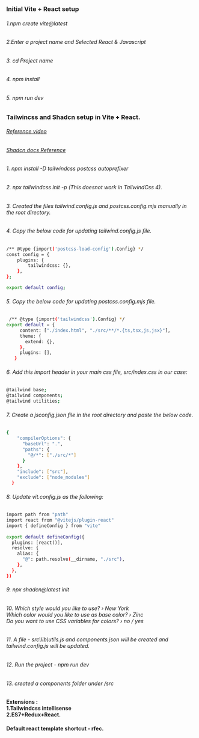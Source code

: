### Initial Vite + React setup
###### 1.npm create vite@latest
###### 2.Enter a project name and Selected React & Javascript
###### 3. cd Project name
###### 4. npm install 
###### 5. npm run dev
### Tailwincss and Shadcn setup in Vite + React.
###### [Reference video](https://www.youtube.com/watch?v=-3M8koljr_M)
###### [Shadcn docs Reference](https://ui.shadcn.com/docs/installation/vite)
###### 1. npm install -D tailwindcss postcss autoprefixer
###### 2. npx tailwindcss init -p (This doesnot work in TailwindCss 4).
###### 3. Created the files tailwind.config.js and postcss.config.mjs manually in the root directory.
###### 4. Copy the below code for updating tailwind.config.js file.
```bash
/** @type {import('postcss-load-config').Config} */
const config = {
    plugins: {
        tailwindcss: {},
    },
};

export default config;
```
###### 5. Copy the below code for updating postcss.config.mjs file.

```bash
 /** @type {import('tailwindcss').Config} */
export default = {
     content: ["./index.html", "./src/**/*.{ts,tsx,js,jsx}"],
     theme: {
       extend: {},
     },
     plugins: [],
   }
```
###### 6. Add this import header in your main css file, src/index.css in our case:
```bash
@tailwind base;
@tailwind components;
@tailwind utilities;
```
###### 7. Create a jsconfig.json file in the root directory and paste the below code.
```bash
{
    "compilerOptions": {
      "baseUrl": ".",
      "paths": {
        "@/*": ["./src/*"]
      }
    },
    "include": ["src"],
    "exclude": ["node_modules"]
  }
```
###### 8. Update vit.config.js as the following:
```bash
import path from "path"
import react from "@vitejs/plugin-react"
import { defineConfig } from "vite"
 
export default defineConfig({
  plugins: [react()],
  resolve: {
    alias: {
      "@": path.resolve(__dirname, "./src"),
    },
  },
})
```
###### 9. npx shadcn@latest init
###### 10. Which style would you like to use? › New York<br>Which color would you like to use as base color? › Zinc<br>Do you want to use CSS variables for colors? › no / yes
###### 11. A file - src\lib\utils.js and components.json will be created and tailwind.config.js will be updated.
###### 12. Run the project - npm run dev
###### 13. created a components folder under /src
#### Extensions : <br>1.Tailwindcss intellisense<br>2.ES7+Redux+React.
#### Default react template shortcut - rfec.


